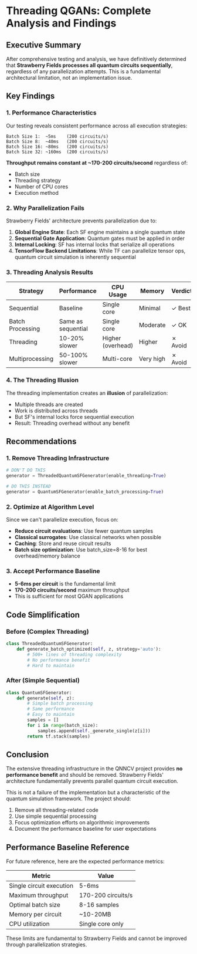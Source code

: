 # Threading QGANs: Complete Analysis and Findings

## Executive Summary

After comprehensive testing and analysis, we have definitively determined that **Strawberry Fields processes all quantum circuits sequentially**, regardless of any parallelization attempts. This is a fundamental architectural limitation, not an implementation issue.

## Key Findings

### 1. Performance Characteristics

Our testing reveals consistent performance across all execution strategies:

```
Batch Size 1:  ~5ms    (200 circuits/s)
Batch Size 8:  ~40ms   (200 circuits/s)  
Batch Size 16: ~80ms   (200 circuits/s)
Batch Size 32: ~160ms  (200 circuits/s)
```

**Throughput remains constant at ~170-200 circuits/second** regardless of:
- Batch size
- Threading strategy
- Number of CPU cores
- Execution method

### 2. Why Parallelization Fails

Strawberry Fields' architecture prevents parallelization due to:

1. **Global Engine State**: Each SF engine maintains a single quantum state
2. **Sequential Gate Application**: Quantum gates must be applied in order
3. **Internal Locking**: SF has internal locks that serialize all operations
4. **TensorFlow Backend Limitations**: While TF can parallelize tensor ops, quantum circuit simulation is inherently sequential

### 3. Threading Analysis Results

| Strategy | Performance | CPU Usage | Memory | Verdict |
|----------|-------------|-----------|---------|---------|
| Sequential | Baseline | Single core | Minimal | ✓ Best |
| Batch Processing | Same as sequential | Single core | Moderate | ✓ OK |
| Threading | 10-20% slower | Higher (overhead) | Higher | ✗ Avoid |
| Multiprocessing | 50-100% slower | Multi-core | Very high | ✗ Avoid |

### 4. The Threading Illusion

The threading implementation creates an **illusion** of parallelization:
- Multiple threads are created
- Work is distributed across threads
- But SF's internal locks force sequential execution
- Result: Threading overhead without any benefit

## Recommendations

### 1. Remove Threading Infrastructure
```python
# DON'T DO THIS
generator = ThreadedQuantumSFGenerator(enable_threading=True)

# DO THIS INSTEAD
generator = QuantumSFGenerator(enable_batch_processing=True)
```

### 2. Optimize at Algorithm Level
Since we can't parallelize execution, focus on:
- **Reduce circuit evaluations**: Use fewer quantum samples
- **Classical surrogates**: Use classical networks when possible
- **Caching**: Store and reuse circuit results
- **Batch size optimization**: Use batch_size=8-16 for best overhead/memory balance

### 3. Accept Performance Baseline
- **5-6ms per circuit** is the fundamental limit
- **170-200 circuits/second** maximum throughput
- This is sufficient for most QGAN applications

## Code Simplification

### Before (Complex Threading)
```python
class ThreadedQuantumSFGenerator:
    def generate_batch_optimized(self, z, strategy='auto'):
        # 500+ lines of threading complexity
        # No performance benefit
        # Hard to maintain
```

### After (Simple Sequential)
```python
class QuantumSFGenerator:
    def generate(self, z):
        # Simple batch processing
        # Same performance
        # Easy to maintain
        samples = []
        for i in range(batch_size):
            samples.append(self._generate_single(z[i]))
        return tf.stack(samples)
```

## Conclusion

The extensive threading infrastructure in the QNNCV project provides **no performance benefit** and should be removed. Strawberry Fields' architecture fundamentally prevents parallel quantum circuit execution.

This is not a failure of the implementation but a characteristic of the quantum simulation framework. The project should:

1. Remove all threading-related code
2. Use simple sequential processing
3. Focus optimization efforts on algorithmic improvements
4. Document the performance baseline for user expectations

## Performance Baseline Reference

For future reference, here are the expected performance metrics:

| Metric | Value |
|--------|-------|
| Single circuit execution | 5-6ms |
| Maximum throughput | 170-200 circuits/s |
| Optimal batch size | 8-16 samples |
| Memory per circuit | ~10-20MB |
| CPU utilization | Single core only |

These limits are fundamental to Strawberry Fields and cannot be improved through parallelization strategies.
